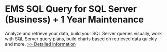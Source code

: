 # EMS SQL Query for SQL Server (Business) + 1 Year Maintenance
Analyze and retrieve your data, build your SQL Server queries visually, work with SQL Server query plans, build charts based on retrieved data quickly and more.
[>> Detailed information](https://secure.shareit.com/shareit/product.html?productid=300068010&affiliateid=200057808)